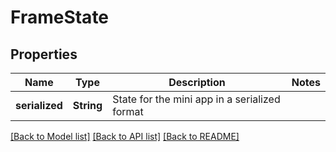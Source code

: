 # FrameState

## Properties

Name | Type | Description | Notes
------------ | ------------- | ------------- | -------------
**serialized** | **String** | State for the mini app in a serialized format | 

[[Back to Model list]](../README.md#documentation-for-models) [[Back to API list]](../README.md#documentation-for-api-endpoints) [[Back to README]](../README.md)


